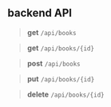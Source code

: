 ## backend API
> **get** `/api/books`

> **get** `/api/books/{id}`

> **post** `/api/books`

> **put** `/api/books/{id}`

> **delete** `/api/books/{id}`
